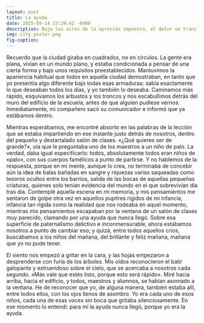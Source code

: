 ```yaml
---
layout: post
title: La ayuda
date: 2025-09-14 23:29:42 -0400
description: Bajo los aires de la opresión impuesta, el dolor se transforma en una misión de rescate.
img: city_poster.png
fig-caption:
---
```

Recuerdo que la ciudad giraba en cuadrados, no en círculos. La gente era plana, vivían en un mundo plano, y estaba condicionada a pensar de una cierta forma y bajo unos requisitos preestablecidos. Mantuvimos la apariencia habitual que todos en aquella ciudad demostraban, en tanto que yo presentía algo diferente bajo todas esas armaduras: sabía exactamente lo que deseaban todos los días, y yo también lo deseaba. Caminamos más rápido, esquivamos los arbustos y los troncos y nos escabullimos detrás del muro del edificio de la escuela, antes de que alguien pudiese vernos. Inmediatamente, mi compañero sacó su comunicador e informó que ya estábamos dentro.

Mientras esperábamos, me encontré absorto en las palabras de la lección que se estaba impartiendo en ese instante justo detrás de nosotros, dentro del pequeño y destartalado salón de clases. «¿Qué quieres ser de grande?», oía que le preguntaba uno de los maestros a un niño de palo. La verdad, daba igual especificarlo: todos, absolutamente todos eran niños de «palo», con sus cuerpos famélicos a punto de partirse. Y no hablemos de la respuesta, porque en mi mente, aunque lo crea, no terminaba de concebir aún la idea de balas bañadas en sangre y riquezas varias saqueadas como tesoros ocultos entre los barrios, salida de las bocas de aquellas pequeñas criaturas, quienes solo tenían evidencia del mundo en el que sobrevivían día tras día. Contemplé aquella escena en mi memoria, y mis pensamientos me sentaron de golpe otra vez en aquellos pupitres rígidos de mi infancia, infancia tan rígida como la realidad que nos rodeaba en aquel momento, mientras mis pensamientos escapaban por la ventana de un salón de clases muy parecido, clamando por una ayuda que nunca llegó. Sobre esa superficie de paternalismo delictivo e inconmensurable, ahora estábamos nosotros a punto de cambiar eso; y quizá, entre todos aquellos críos, buscábamos a los niños del mañana, del brillante y feliz mañana, mañana que yo no pude tener.

El viento nos empezó a gritar en la cara, y las hojas empezaron a desprenderse con furia de los árboles. Mis oídos reconocieron el batir galopante y estruendoso sobre el cielo, que se acercaba a nosotros cada segundo. «Más vale que estés listo, porque esto será rápido». Miré hacia arriba, hacia el edificio, y todos, maestros y alumnos, se habían asomado a la ventana. He de reconocer que yo, de alguna manera, también estaba allí, entre todos ellos, con los ojos llenos de asombro. Yo era cada uno de esos niños, cada una de esas voces sin boca que gritaba silenciosamente. En ese momento lo entendí: para mí la ayuda nunca llegó, porque yo era la ayuda.
